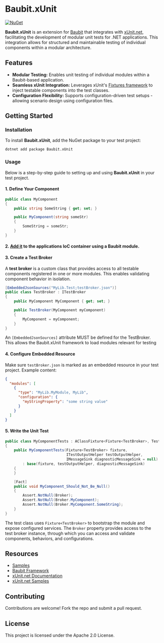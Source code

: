 # Baubit.xUnit

[![NuGet](https://img.shields.io/nuget/v/Baubit.xUnit.svg)](https://www.nuget.org/packages/Baubit.xUnit)

**Baubit.xUnit** is an extension for [Baubit](https://github.com/pnagoorkar/Baubit) that integrates with [xUnit.net](https://xunit.net/), facilitating the development of modular unit tests for .NET applications. This integration allows for structured and maintainable testing of individual components within a modular architecture.

## Features

- **Modular Testing:** Enables unit testing of individual modules within a Baubit-based application.
- **Seamless xUnit Integration:** Leverages xUnit's [Fixtures framework](https://xunit.net/docs/shared-context) to inject testable components into the test classes.
- **Configuration Flexibility:** Supports configuration-driven test setups - allowing scenario design using configuration files.

## Getting Started

### Installation

To install **Baubit.xUnit**, add the NuGet package to your test project:

```bash
dotnet add package Baubit.xUnit
```

### Usage

Below is a step-by-step guide to setting up and using **Baubit.xUnit** in your test project.

#### 1. Define Your Component

```csharp
public class MyComponent
{
    public string SomeString { get; set; }

    public MyComponent(string someStr)
    {
        SomeString = someStr;
    }
}
```
#### 2. [Add it](https://github.com/pnagoorkar/Baubit?tab=readme-ov-file#-defining-a-module) to the applications IoC container using a Baubit module.

#### 3. Create a Test Broker

A **test broker** is a custom class that provides access to all testable components registered in one or more modules. This enables validating component behavior in isolation.

```csharp
[EmbeddedJsonSources("MyLib.Test;testBroker.json")]
public class TestBroker : ITestBroker
{
    public MyComponent MyComponent { get; set; }

    public TestBroker(MyComponent myComponent)
    {
        MyComponent = myComponent;
    }
}
```

An `[EmbeddedJsonSources]` attribute MUST be defined for the TestBroker. This allows the Baubit.xUnit framework to load modules relevant for testing

#### 4. Configure Embedded Resource

Make sure `testBroker.json` is marked as an embedded resource in your test project. Example content:

```json
{
  "modules": [
    {
      "type": "MyLib.MyModule, MyLib",
      "configuration": {
        "myStringProperty": "some string value"
      }
    }
  ]
}
```

#### 5. Write the Unit Test

```csharp
public class MyComponentTests : AClassFixture<Fixture<TestBroker>, TestBroker>
{
    public MyComponentTests(Fixture<TestBroker> fixture,
                            ITestOutputHelper testOutputHelper,
                            IMessageSink diagnosticMessageSink = null)
        : base(fixture, testOutputHelper, diagnosticMessageSink)
    {
    }

    [Fact]
    public void MyComponent_Should_Not_Be_Null()
    {
        Assert.NotNull(Broker);
        Assert.NotNull(Broker.MyComponent);
        Assert.NotNull(Broker.MyComponent.SomeString);
    }
}
```

The test class uses `Fixture<TestBroker>` to bootstrap the module and expose configured services. The `Broker` property provides access to the test broker instance, through which you can access and validate components, behaviors, and configurations.

## Resources

- [Samples](https://github.com/pnagoorkar/Baubit.xUnit/tree/master/Samples)
- [Baubit Framework](https://github.com/pnagoorkar/Baubit)
- [xUnit.net Documentation](https://xunit.net/docs/)
- [xUnit.net Samples](https://github.com/xunit/samples.xunit)

## Contributing

Contributions are welcome! Fork the repo and submit a pull request.

## License

This project is licensed under the Apache 2.0 License.
